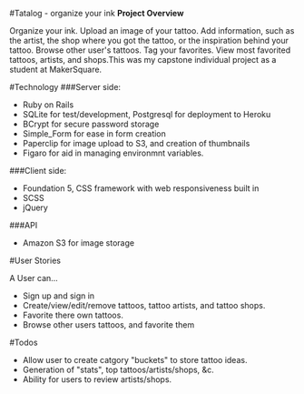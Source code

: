 #Tatalog - organize your ink
**Project Overview**

Organize your ink. Upload an image of your tattoo. Add information, such as the artist, the shop where you got the tattoo, or the inspiration behind your tattoo. Browse other user's tattoos. Tag your favorites. View most favorited tattoos, artists, and shops.This was my capstone individual project as a student at MakerSquare.

#Technology
###Server side: 
  * Ruby on Rails 
  * SQLite for test/development, Postgresql for deployment to Heroku
  * BCrypt for secure password storage
  * Simple_Form for ease in form creation
  * Paperclip for image upload to S3, and creation of thumbnails
  * Figaro for aid in managing environmnt variables.

###Client side:
  * Foundation 5, CSS framework with web responsiveness built in
  * SCSS
  * jQuery

###API
  * Amazon S3 for image storage

#User Stories

A User can...

* Sign up and sign in
* Create/view/edit/remove tattoos, tattoo artists, and tattoo shops.
* Favorite there own tattoos.
* Browse other users tattoos, and favorite them

#Todos

* Allow user to create catgory "buckets" to store tattoo ideas.
* Generation of "stats", top tattoos/artists/shops, &c.
* Ability for users to review artists/shops.